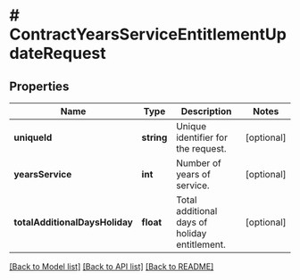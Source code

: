 # # ContractYearsServiceEntitlementUpdateRequest

## Properties

Name | Type | Description | Notes
------------ | ------------- | ------------- | -------------
**uniqueId** | **string** | Unique identifier for the request. | [optional]
**yearsService** | **int** | Number of years of service. | [optional]
**totalAdditionalDaysHoliday** | **float** | Total additional days of holiday entitlement. | [optional]

[[Back to Model list]](../../README.md#models) [[Back to API list]](../../README.md#endpoints) [[Back to README]](../../README.md)
